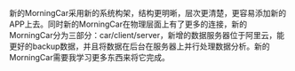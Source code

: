 新的MorningCar采用新的系统构架，结构更明晰，层次更清楚，更容易添加新的APP上去。同时新的MorningCar在物理层面上有了更多的连接，新的MorningCar分为三部分：car/client/server，新增的数据服务器位于阿里云，能更好的backup数据，并且将数据在后台在服务器上并行处理数据分析。新的MorningCar需要我学习更多东西来将它完成。